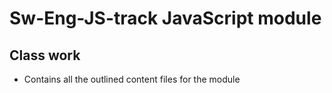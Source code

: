 # Sw-Eng-JS-track JavaScript module
## Class work

- Contains all the outlined content files for the module